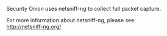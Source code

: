 Security Onion uses netsniff-ng to collect full packet capture.

For more information about netsniff-ng, please see:  
http://netsniff-ng.org/